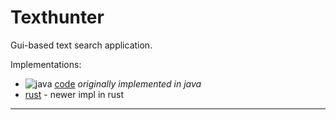 # Texthunter
Gui-based text search application.

Implementations:
* ![java](https://github.com/dgj7/huffman/actions/workflows/java.yml/badge.svg) [code](java/) _originally implemented in java_
* [rust](/rust/) - newer impl in rust

----
